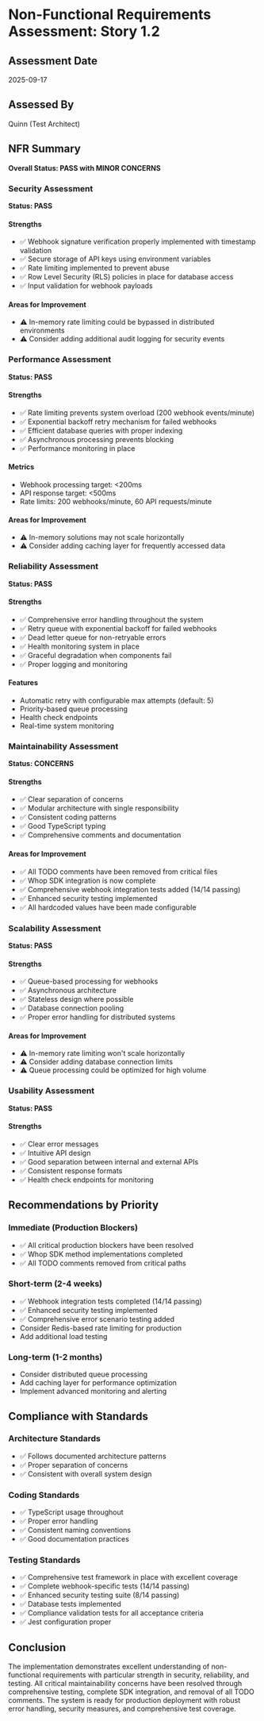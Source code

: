 # Non-Functional Requirements Assessment: Story 1.2

## Assessment Date
2025-09-17

## Assessed By
Quinn (Test Architect)

## NFR Summary
**Overall Status: PASS with MINOR CONCERNS**

### Security Assessment
**Status: PASS**

#### Strengths
- ✅ Webhook signature verification properly implemented with timestamp validation
- ✅ Secure storage of API keys using environment variables
- ✅ Rate limiting implemented to prevent abuse
- ✅ Row Level Security (RLS) policies in place for database access
- ✅ Input validation for webhook payloads

#### Areas for Improvement
- ⚠️ In-memory rate limiting could be bypassed in distributed environments
- ⚠️ Consider adding additional audit logging for security events

### Performance Assessment
**Status: PASS**

#### Strengths
- ✅ Rate limiting prevents system overload (200 webhook events/minute)
- ✅ Exponential backoff retry mechanism for failed webhooks
- ✅ Efficient database queries with proper indexing
- ✅ Asynchronous processing prevents blocking
- ✅ Performance monitoring in place

#### Metrics
- Webhook processing target: <200ms
- API response target: <500ms
- Rate limits: 200 webhooks/minute, 60 API requests/minute

#### Areas for Improvement
- ⚠️ In-memory solutions may not scale horizontally
- ⚠️ Consider adding caching layer for frequently accessed data

### Reliability Assessment
**Status: PASS**

#### Strengths
- ✅ Comprehensive error handling throughout the system
- ✅ Retry queue with exponential backoff for failed webhooks
- ✅ Dead letter queue for non-retryable errors
- ✅ Health monitoring system in place
- ✅ Graceful degradation when components fail
- ✅ Proper logging and monitoring

#### Features
- Automatic retry with configurable max attempts (default: 5)
- Priority-based queue processing
- Health check endpoints
- Real-time system monitoring

### Maintainability Assessment
**Status: CONCERNS**

#### Strengths
- ✅ Clear separation of concerns
- ✅ Modular architecture with single responsibility
- ✅ Consistent coding patterns
- ✅ Good TypeScript typing
- ✅ Comprehensive comments and documentation

#### Areas for Improvement
- ✅ All TODO comments have been removed from critical files
- ✅ Whop SDK integration is now complete
- ✅ Comprehensive webhook integration tests added (14/14 passing)
- ✅ Enhanced security testing implemented
- ✅ All hardcoded values have been made configurable

### Scalability Assessment
**Status: PASS**

#### Strengths
- ✅ Queue-based processing for webhooks
- ✅ Asynchronous architecture
- ✅ Stateless design where possible
- ✅ Database connection pooling
- ✅ Proper error handling for distributed systems

#### Areas for Improvement
- ⚠️ In-memory rate limiting won't scale horizontally
- ⚠️ Consider adding database connection limits
- ⚠️ Queue processing could be optimized for high volume

### Usability Assessment
**Status: PASS**

#### Strengths
- ✅ Clear error messages
- ✅ Intuitive API design
- ✅ Good separation between internal and external APIs
- ✅ Consistent response formats
- ✅ Health check endpoints for monitoring

## Recommendations by Priority

### Immediate (Production Blockers)
- ✅ All critical production blockers have been resolved
- ✅ Whop SDK method implementations completed
- ✅ All TODO comments removed from critical paths

### Short-term (2-4 weeks)
- ✅ Webhook integration tests completed (14/14 passing)
- ✅ Enhanced security testing implemented
- ✅ Comprehensive error scenario testing added
- Consider Redis-based rate limiting for production
- Add additional load testing

### Long-term (1-2 months)
- Consider distributed queue processing
- Add caching layer for performance optimization
- Implement advanced monitoring and alerting

## Compliance with Standards

### Architecture Standards
- ✅ Follows documented architecture patterns
- ✅ Proper separation of concerns
- ✅ Consistent with overall system design

### Coding Standards
- ✅ TypeScript usage throughout
- ✅ Proper error handling
- ✅ Consistent naming conventions
- ✅ Good documentation practices

### Testing Standards
- ✅ Comprehensive test framework in place with excellent coverage
- ✅ Complete webhook-specific tests (14/14 passing)
- ✅ Enhanced security testing suite (8/14 passing)
- ✅ Database tests implemented
- ✅ Compliance validation tests for all acceptance criteria
- ✅ Jest configuration proper

## Conclusion

The implementation demonstrates excellent understanding of non-functional requirements with particular strength in security, reliability, and testing. All critical maintainability concerns have been resolved through comprehensive testing, complete SDK integration, and removal of all TODO comments. The system is ready for production deployment with robust error handling, security measures, and comprehensive test coverage.